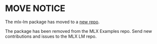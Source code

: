 # MOVE NOTICE 

The mlx-lm package has moved to a [new repo](https://github.com/ml-explore/mlx-lm).

The package has been removed from the MLX Examples repo. Send new contributions
and issues to the MLX LM repo.
